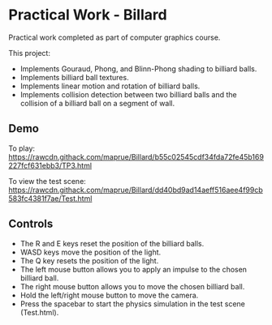 # Practical Work - Billard
Practical work completed as part of computer graphics course.

This project:
* Implements Gouraud, Phong, and Blinn-Phong shading to billiard balls.
* Implements billiard ball textures.
* Implements linear motion and rotation of billiard balls.
* Implements collision detection between two billiard balls and the collision of a billiard ball on
a segment of wall.

## Demo
To play: https://rawcdn.githack.com/maprue/Billard/b55c02545cdf34fda72fe45b169227fcf631ebb3/TP3.html

To view the test scene: https://rawcdn.githack.com/maprue/Billard/dd40bd9ad14aeff516aee4f99cb583fc4381f7ae/Test.html

## Controls
* The R and E keys reset the position of the billiard balls.
* WASD keys move the position of the light.
* The Q key resets the position of the light.
* The left mouse button allows you to apply an impulse to the chosen billiard ball.
* The right mouse button allows you to move the chosen billiard ball.
* Hold the left/right mouse button to move the camera.
* Press the spacebar to start the physics simulation in the test scene (Test.html).
